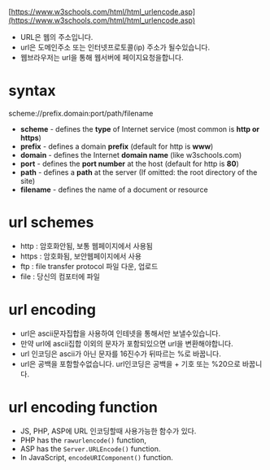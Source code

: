 [https://www.w3schools.com/html/html_urlencode.asp](https://www.w3schools.com/html/html_urlencode.asp)

- URL은 웹의 주소입니다.
- url은 도메인주소 또는 인터넷프로토콜(ip) 주소가 될수있습니다.
- 웹브라우저는 url을 통해 웹서버에 페이지요청을합니다.

# syntax

scheme://prefix.domain:port/path/filename

- **scheme** - defines the **type** of Internet service (most common is **http or https**)
- **prefix** - defines a domain **prefix** (default for http is **www**)
- **domain** - defines the Internet **domain name** (like w3schools.com)
- **port** - defines the **port number** at the host (default for http is **80**)
- **path** - defines a **path** at the server (If omitted: the root directory of the site)
- **filename** - defines the name of a document or resource

# url schemes

- http : 암호화안됨, 보통 웹페이지에서 사용됨
- https : 암호화됨, 보안웹페이지에서 사용
- ftp : file transfer protocol 파일 다운, 업로드
- file : 당신의 컴포터에 파일

# url encoding

- url은 ascii문자집합을 사용하여 인테넷을 통해서만 보낼수있습니다.
- 만약 url에 ascii집합 이외의 문자가 포함되있으면 url을 변환해야합니다.
- url 인코딩은 ascii가 아닌 문자를 16진수가 뒤따르는 %로 바꿉니다.
- url은 공백을 포함할수없습니다. url인코딩은 공백을 + 기호 또는 %20으로 바꿉니다.

# url encoding function

- JS, PHP, ASP에 URL 인코딩할때 사용가능한 함수가 있다.
- PHP has the `rawurlencode()` function,
- ASP has the `Server.URLEncode()` function.
- In JavaScript, `encodeURIComponent()` function.
